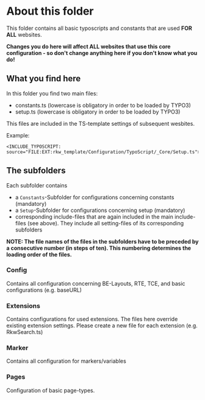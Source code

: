 # About this folder

This folder contains all basic typoscripts and constants that are used **FOR ALL** websites.

**Changes you do here will affect ALL websites that use this core configuration - so don't change anything here if you don't know what you do!** 

## What you find here
In this folder you find two main files:
- constants.ts (lowercase is obligatory in order to be loaded by TYPO3)
- setup.ts (lowercase is obligatory in order to be loaded by TYPO3)

This files are included in the TS-template settings of subsequent wesbites.

Example:
```
<INCLUDE_TYPOSCRIPT: source="FILE:EXT:rkw_template/Configuration/TypoScript/_Core/Setup.ts">
```

## The subfolders

Each subfolder contains
- a ```Constants```-Subfolder for configurations concerning constants (mandatory)
- a ```Setup```-Subfolder for configurations concerning setup (mandatory)
- corresponding include-files that are again included in the main include-files (see above). They include
all setting-files of its corresponding subfolders

**NOTE: The file names of the files in the subfolders have to be preceded by a consecutive number (in steps of ten). This numbering determines the loading order of the files.**

### Config
Contains all configuration concerning BE-Layouts, RTE, TCE, and basic configurations (e.g. baseURL)

### Extensions
Contains configurations for used extensions. The files here override existing extension settings.
Please create a new file for each extension  (e.g. RkwSearch.ts)

### Marker
Contains all configuration for markers/variables

### Pages
Configuration of basic page-types.
